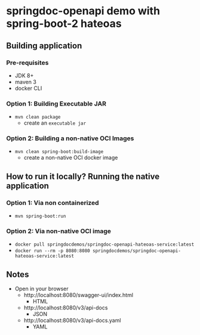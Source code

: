 # springdoc-openapi demo with spring-boot-2 hateoas

## Building application

### Pre-requisites
- JDK 8+
- maven 3
- docker CLI

### Option 1: Building Executable JAR
* `mvn clean package`
  * create an `executable jar`
  
### Option 2: Building a non-native OCI Images
* `mvn clean spring-boot:build-image`
  * create a non-native OCI docker image

## How to run it locally? Running the native application
### Option 1: Via non containerized
* `mvn spring-boot:run`
### Option 2: Via non-native OCI image
* `docker pull springdocdemos/springdoc-openapi-hateoas-service:latest`
* `docker run --rm -p 8080:8080 springdocdemos/springdoc-openapi-hateoas-service:latest`

## Notes
* Open in your browser
  * http://localhost:8080/swagger-ui/index.html
    * HTML                  
  * http://localhost:8080/v3/api-docs
    * JSON                  
  * http://localhost:8080/v3/api-docs.yaml
    * YAML                  